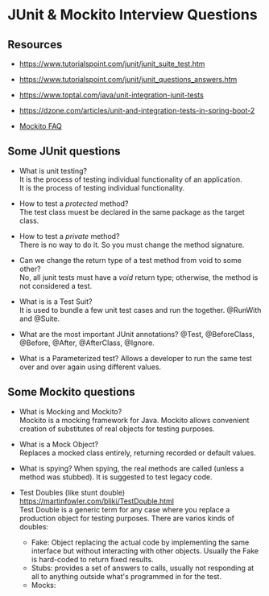 # JUnit & Mockito Interview Questions

## Resources

* https://www.tutorialspoint.com/junit/junit_suite_test.htm
* https://www.tutorialspoint.com/junit/junit_questions_answers.htm

* https://www.toptal.com/java/unit-integration-junit-tests
* https://dzone.com/articles/unit-and-integration-tests-in-spring-boot-2

* [Mockito FAQ](https://github.com/mockito/mockito/wiki/FAQ)

## Some JUnit questions

* What is unit testing?    
It is the process of testing individual functionality of an application.  
It is the process of testing individual functionality.

* How to test a _protected_ method?  
The test class muest be declared in the same package as the target class.

* How to test a _private_ method?  
There is no way to do it. So you must change the method signature.

* Can we change the return type of a test method from void to some other?  
No, all junit tests must have a _void_ return type; otherwise, the method
is not considered a test.

* What is is a Test Suit?  
It is used to bundle a few unit test cases and run the together. @RunWith and @Suite.

* What are the most important JUnit annotations?
@Test, @BeforeClass, @Before, @After, @AfterClass, @Ignore.

* What is a Parameterized test?
Allows a developer to run the same test over and over again using different values.

## Some Mockito questions

* What is Mocking and Mockito?  
Mockito is a mocking framework for Java. Mockito allows convenient creation of substitutes
of real objects for testing purposes.

* What is a Mock Object?  
Replaces a mocked class entirely, returning recorded or default values.

* What is spying?
When spying, the real methods are called (unless a method was stubbed). It is suggested 
to test legacy code.

* Test Doubles (like stunt double) https://martinfowler.com/bliki/TestDouble.html  
Test Double is a generic term for any case where you replace a production object for testing
purposes. There are varios kinds of doubles:
	* Fake: Object replacing the actual code by implementing the same interface but without
	interacting with other objects. Usually the Fake is hard-coded to return fixed results.
	* Stubs: provides a set of answers to calls, usually not responding at all to  anything 
	outside what's programmed in for the test.
	* Mocks: 
